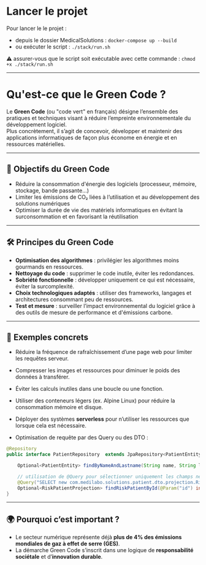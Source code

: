 # Lancer le projet

Pour lancer le le projet :
- depuis le dossier MedicalSolutions : `docker-compose up --build`
- ou exécuter le script : `./stack/run.sh`

⚠️ assurer-vous que le script soit exécutable avec cette commande : `chmod +x ./stack/run.sh`

---
# Qu'est-ce que le Green Code ?

Le **Green Code** (ou "code vert" en français) désigne l’ensemble des pratiques et techniques visant à réduire l’empreinte environnementale du développement logiciel.  
Plus concrètement, il s’agit de concevoir, développer et maintenir des applications informatiques de façon plus économe en énergie et en ressources matérielles.

---

## 🎯 Objectifs du Green Code

- Réduire la consommation d'énergie des logiciels (processeur, mémoire, stockage, bande passante…)
- Limiter les émissions de CO₂ liées à l’utilisation et au développement des solutions numériques
- Optimiser la durée de vie des matériels informatiques en évitant la surconsommation et en favorisant la réutilisation

---

## 🛠️ Principes du Green Code

- **Optimisation des algorithmes** : privilégier les algorithmes moins gourmands en ressources.
- **Nettoyage du code** : supprimer le code inutile, éviter les redondances.
- **Sobriété fonctionnelle** : développer uniquement ce qui est nécessaire, éviter la surcomplexité.
- **Choix technologiques adaptés** : utiliser des frameworks, langages et architectures consommant peu de ressources.
- **Test et mesure** : surveiller l’impact environnemental du logiciel grâce à des outils de mesure de performance et d'émissions carbone.

---

## 📌 Exemples concrets

- Réduire la fréquence de rafraîchissement d’une page web pour limiter les requêtes serveur.
- Compresser les images et ressources pour diminuer le poids des données à transférer.
- Éviter les calculs inutiles dans une boucle ou une fonction.
- Utiliser des conteneurs légers (ex. Alpine Linux) pour réduire la consommation mémoire et disque.
- Déployer des systèmes **serverless** pour n’utiliser les ressources que lorsque cela est nécessaire.


-  Optimisation de requête par des Query ou des DTO :
```Java
@Repository
public interface PatientRepository  extends JpaRepository<PatientEntity, Integer> {

    Optional<PatientEntity> findByNameAndLastname(String name, String lastname);

    // utilisation de @Query pour sélectionner uniquement les champs nécessaires pour la projection
    @Query("SELECT new com.medilabo.solutions.patient.dto.projection.RiskPatientProjection(p.id, p.birthdate, p.gender) FROM PatientEntity p WHERE p.id = :id")
    Optional<RiskPatientProjection> findRiskPatientById(@Param("id") int id);
}
```

---

## 🌍 Pourquoi c’est important ?

- Le secteur numérique représente déjà **plus de 4% des émissions mondiales de gaz à effet de serre (GES)**.  
- La démarche Green Code s’inscrit dans une logique de **responsabilité sociétale** et d’**innovation durable**.


